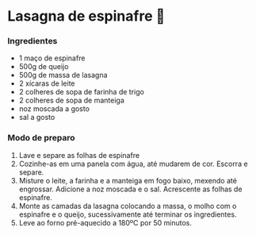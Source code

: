 # Lasagna de espinafre :leaves:

### Ingredientes

- 1 maço de espinafre
- 500g de queijo
- 500g de massa de lasagna
- 2 xícaras de leite
- 2 colheres de sopa de farinha de trigo
- 2 colheres de sopa de manteiga
- noz moscada a gosto
- sal a gosto

### Modo de preparo

1. Lave e separe as folhas de espinafre
2. Cozinhe-as em uma panela com água, até mudarem de cor. Escorra e separe.
3. Misture o leite, a farinha e a manteiga em fogo baixo, mexendo até engrossar. Adicione a noz moscada e o sal. Acrescente as folhas de espinafre.
4. Monte as camadas da lasagna colocando a massa, o molho com o espinafre e o queijo, sucessivamente até terminar os ingredientes.
5. Leve ao forno pré-aquecido a 180ºC por 50 minutos.